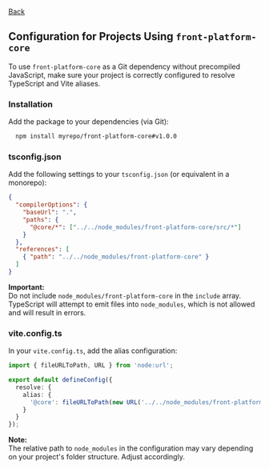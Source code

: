 [Back](../readme.md)

## Configuration for Projects Using `front-platform-core`

To use `front-platform-core` as a Git dependency without precompiled JavaScript, make sure your project is correctly configured to resolve TypeScript and Vite aliases.

### Installation

Add the package to your dependencies (via Git):

```bash
  npm install myrepo/front-platform-core#v1.0.0
```

### tsconfig.json

Add the following settings to your `tsconfig.json` (or equivalent in a monorepo):

```json
{
  "compilerOptions": {
    "baseUrl": ".",
    "paths": {
      "@core/*": ["../../node_modules/front-platform-core/src/*"]
    }
  },
  "references": [
    { "path": "../../node_modules/front-platform-core" }
  ]
}
```

**Important:**  
Do not include `node_modules/front-platform-core` in the `include` array.  
TypeScript will attempt to emit files into `node_modules`, which is not allowed and will result in errors.

### vite.config.ts

In your `vite.config.ts`, add the alias configuration:

```ts
import { fileURLToPath, URL } from 'node:url';

export default defineConfig({
  resolve: {
    alias: {
      '@core': fileURLToPath(new URL('../../node_modules/front-platform-core/src', import.meta.url))
    }
  }
});
```

**Note:**  
The relative path to `node_modules` in the configuration may vary depending on your project's folder structure. Adjust accordingly.
